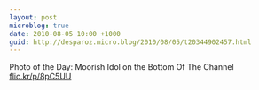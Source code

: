 ```yaml
---
layout: post
microblog: true
date: 2010-08-05 10:00 +1000
guid: http://desparoz.micro.blog/2010/08/05/t20344902457.html
---
```

Photo of the Day: Moorish Idol on the Bottom Of The Channel [flic.kr/p/8pC5UU](http://flic.kr/p/8pC5UU)
